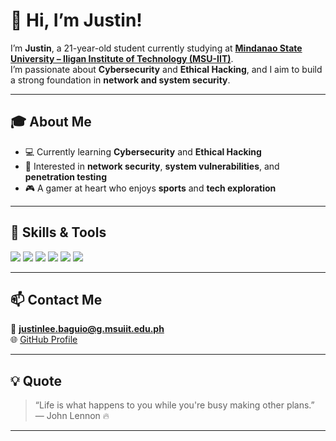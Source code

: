 
# 👋 Hi, I’m Justin!

I’m **Justin**, a 21-year-old student currently studying at **[Mindanao State University – Iligan Institute of Technology (MSU-IIT)](https://www.msuiit.edu.ph)**.  
I’m passionate about **Cybersecurity** and **Ethical Hacking**, and I aim to build a strong foundation in **network and system security**.

---

## 🎓 About Me
- 💻 Currently learning **Cybersecurity** and **Ethical Hacking**  
- 🧩 Interested in **network security**, **system vulnerabilities**, and **penetration testing**  
- 🎮 A gamer at heart who enjoys **sports** and **tech exploration**  

---

## 🧠 Skills & Tools

<p align="left">
  <img src="https://img.shields.io/badge/Linux-FCC624?style=for-the-badge&logo=linux&logoColor=black" />
  <img src="https://img.shields.io/badge/Cisco-1BA0D7?style=for-the-badge&logo=cisco&logoColor=white" />
  <img src="https://img.shields.io/badge/Java-ED8B00?style=for-the-badge&logo=java&logoColor=white" />
  <img src="https://img.shields.io/badge/Python-14354C?style=for-the-badge&logo=python&logoColor=white" />
  <img src="https://img.shields.io/badge/HTML5-E34F26?style=for-the-badge&logo=html5&logoColor=white" />
  <img src="https://img.shields.io/badge/CSS3-1572B6?style=for-the-badge&logo=css3&logoColor=white" />
</p>

---

## 📫 Contact Me
📧 **justinlee.baguio@g.msuiit.edu.ph**  
🌐 [GitHub Profile](https://github.com/just-cloudz)

---

## 💡 Quote
> “Life is what happens to you while you're busy making other plans.” — John Lennon 🔥

---
